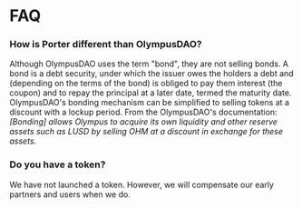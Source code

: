# FAQ

### How is Porter different than OlympusDAO?

Although OlympusDAO uses the term "bond", they are not selling bonds. A bond is a debt security, under which the issuer owes the holders a debt and (depending on the terms of the bond) is obliged to pay them interest (the coupon) and to repay the principal at a later date, termed the maturity date. OlympusDAO's bonding mechanism can be simplified to selling tokens at a discount with a lockup period. From the OlympusDAO's documentation: _\[Bonding] allows Olympus to acquire its own liquidity and other reserve assets such as LUSD by selling OHM at a discount in exchange for these assets._

### Do you have a token?

We have not launched a token. However, we will compensate our early partners and users when we do.
